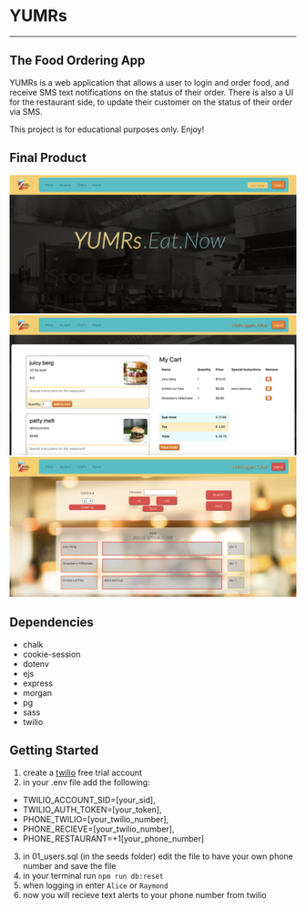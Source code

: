 # YUMRs

---

## The Food Ordering App

YUMRs is a web application that allows a user to login and order food, and receive SMS text notifications on the status of their order. There is also a UI for the restaurant side, to update their customer on the status of their order via SMS.

This project is for educational purposes only. Enjoy!

## Final Product
!["screenshot of landing page"](https://raw.githubusercontent.com/deuxp/food_pu_ordering/ec0f34e723494c4f58121dc76f361a6eb9214241/public/assets/imgs/landing-screenshot.png)
!["screenshot of menu page"](https://raw.githubusercontent.com/deuxp/food_pu_ordering/ec0f34e723494c4f58121dc76f361a6eb9214241/public/assets/imgs/menu-screenshot.png)
!["screenshot of chef's page"](https://raw.githubusercontent.com/deuxp/food_pu_ordering/ec0f34e723494c4f58121dc76f361a6eb9214241/public/assets/imgs/chefs-screenshot.png)

## Dependencies
- chalk
- cookie-session
- dotenv
- ejs
- express
- morgan
- pg
- sass
- twilio

## Getting Started 
1. create a [twilio](https://www.twilio.com/try-twilio) free trial account 
2. in your .env file add the following: 
  - TWILIO_ACCOUNT_SID=[your_sid],
  - TWILIO_AUTH_TOKEN=[your_token],
  - PHONE_TWILIO=[your_twilio_number],
  - PHONE_RECIEVE=[your_twilio_number],
  - PHONE_RESTAURANT=+1[your_phone_number]
3. in 01_users.sql (in the seeds folder) edit the file to have your own phone number and save the file
4. in your terminal run `npm run db:reset`
4. when logging in enter `Alice` or `Raymond`
5. now you will recieve text alerts to your phone number from twilio
